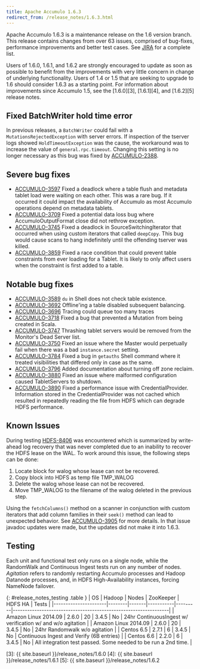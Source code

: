 ```yaml
---
title: Apache Accumulo 1.6.3
redirect_from: /release_notes/1.6.3.html
---
```


Apache Accumulo 1.6.3 is a maintenance release on the 1.6 version branch.
This release contains changes from over 63 issues, comprised of bug-fixes,
performance improvements and better test cases. See [JIRA][JIRA_163] for a
complete list.

Users of 1.6.0, 1.6.1, and 1.6.2 are strongly encouraged to update as soon as
possible to benefit from the improvements with very little concern in change
of underlying functionality. Users of 1.4 or 1.5 that are seeking to upgrade
to 1.6 should consider 1.6.3 as a starting point. For information about
improvements since Accumulo 1.5, see the [1.6.0][3], [1.6.1][4], and
[1.6.2][5] release notes.

## Fixed BatchWriter hold time error

In previous releases, a `BatchWriter` could fail with a
`MutationsRejectedException` with server errors. If inspection of the tserver
logs showed `HoldTimeoutException` was the cause, the workaround was to
increase the value of `general.rpc.timeout`. Changing this setting is no
longer necessary as this bug was fixed by [ACCUMULO-2388][ACCUMULO-2388].

## Severe bug fixes

 * [ACCUMULO-3597][ACCUMULO-3597] Fixed a deadlock where a table flush and
   metadata tablet load were waiting on each other.  This was a rare bug. If it
   occurred it could impact the availability of Accumulo as most Accumulo
   operations depend on metadata tablets.
 * [ACCUMULO-3709][ACCUMULO-3709] Fixed a potential data loss bug where
   AccumuloOutputFormat close did not rethrow exception.
 * [ACCUMULO-3745][ACCUMULO-3745] Fixed a deadlock in SourceSwitchingIterator
   that occurred when using custom iterators that called `deepCopy`.  This bug
   would cause scans to hang indefinitely until the offending tserver was killed.
 * [ACCUMULO-3859][ACCUMULO-3859] Fixed a race condition that could prevent table
   constraints from ever loading for a Tablet. It is likely to only affect users
   when the constraint is first added to a table.

## Notable bug fixes

 * [ACCUMULO-3589][ACCUMULO-3589] `du` in Shell does not check table existence.
 * [ACCUMULO-3692][ACCUMULO-3692] Offline'ing a table disabled subsequent balancing.
 * [ACCUMULO-3696][ACCUMULO-3696] Tracing could queue too many traces
 * [ACCUMULO-3718][ACCUMULO-3718] Fixed a bug that prevented a Mutation from
   being created in Scala.
 * [ACCUMULO-3747][ACCUMULO-3747] Thrashing tablet servers would be removed from the Monitor's Dead Server list.
 * [ACCUMULO-3750][ACCUMULO-3750] Fixed an issue where the Master would perpetually
   fail when there was a bad `instance.secret` setting.
 * [ACCUMULO-3784][ACCUMULO-3784] Fixed a bug in `getauths` Shell command where it
   treated visibilities that differed only in case as the same.
 * [ACCUMULO-3796][ACCUMULO-3796] Added documentation about turning off zone
   reclaim.
 * [ACCUMULO-3880][ACCUMULO-3880] Fixed an issue where malformed configuration caused
   TabletServers to shutdown.
 * [ACCUMULO-3890][ACCUMULO-3890] Fixed a performance issue with CredentialProvider. Information
   stored in the CredentialProvider was not cached which resulted in repeatedly reading the
   file from HDFS which can degrade HDFS performance.

## Known Issues

During testing [HDFS-8406][1] was encountered which is summarized by write-ahead log recovery
that was never completed due to an inability to recover the HDFS lease on the WAL. To work around
this issue, the following steps can be done:

 1. Locate block for walog whose lease can not be recovered.
 2. Copy block into HDFS as temp file TMP_WALOG
 3. Delete the walog whose lease can not be recovered.
 4. Move TMP_WALOG to the filename of the walog deleted in the previous step.

Using the `fetchColumns()` method on a scanner in conjunction with custom iterators that 
add column families in their `seek()` method can lead to unexpected behavior.  See 
[ACCUMULO-3905][ACCUMULO-3905] for more details.  In that issue javadoc updates were made,
but the updates did not make it into 1.6.3. 

## Testing

Each unit and functional test only runs on a single node, while the RandomWalk
and Continuous Ingest tests run on any number of nodes. *Agitation* refers to
randomly restarting Accumulo processes and Hadoop Datanode processes, and, in
HDFS High-Availability instances, forcing NameNode failover.

{: #release_notes_testing .table }
| OS                   | Hadoop | Nodes | ZooKeeper | HDFS HA | Tests                                                           |
|----------------------|--------|-------|-----------|---------|-----------------------------------------------------------------|
| Amazon Linux 2014.09 | 2.6.0  | 20    | 3.4.5     | No      | 24hr ContinuousIngest w/ verification w/ and w/o agitation      |
| Amazon Linux 2014.09 | 2.6.0  | 20    | 3.4.5     | No      | 24hr Randomwalk w/o agitation                                   |
| Centos 6.5           | 2.7.1  | 6     | 3.4.5     | No      | Continuous Ingest and Verify (6B entries)                       |
| Centos 6.6           | 2.2.0  | 6     | 3.4.5     | No      | All integration test passed.  Some needed to be run a 2nd time. |

[1]: https://issues.apache.org/jira/browse/HDFS-8406
[3]: {{ site.baseurl }}/release_notes/1.6.0
[4]: {{ site.baseurl }}/release_notes/1.6.1
[5]: {{ site.baseurl }}/release_notes/1.6.2

[ACCUMULO-2388]: https://issues.apache.org/jira/browse/ACCUMULO-2388
[ACCUMULO-3589]: https://issues.apache.org/jira/browse/ACCUMULO-3589
[ACCUMULO-3597]: https://issues.apache.org/jira/browse/ACCUMULO-3597
[ACCUMULO-3692]: https://issues.apache.org/jira/browse/ACCUMULO-3692
[ACCUMULO-3696]: https://issues.apache.org/jira/browse/ACCUMULO-3696
[ACCUMULO-3709]: https://issues.apache.org/jira/browse/ACCUMULO-3709
[ACCUMULO-3718]: https://issues.apache.org/jira/browse/ACCUMULO-3718
[ACCUMULO-3745]: https://issues.apache.org/jira/browse/ACCUMULO-3745
[ACCUMULO-3747]: https://issues.apache.org/jira/browse/ACCUMULO-3747
[ACCUMULO-3750]: https://issues.apache.org/jira/browse/ACCUMULO-3750
[ACCUMULO-3784]: https://issues.apache.org/jira/browse/ACCUMULO-3784
[ACCUMULO-3796]: https://issues.apache.org/jira/browse/ACCUMULO-3796
[ACCUMULO-3859]: https://issues.apache.org/jira/browse/ACCUMULO-3859
[ACCUMULO-3880]: https://issues.apache.org/jira/browse/ACCUMULO-3880
[ACCUMULO-3890]: https://issues.apache.org/jira/browse/ACCUMULO-3890
[ACCUMULO-3905]: https://issues.apache.org/jira/browse/ACCUMULO-3905
[JIRA_163]: https://issues.apache.org/jira/browse/ACCUMULO/fixforversion/12329154
